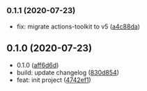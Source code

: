 ## <small>0.1.1 (2020-07-23)</small>

* fix: migrate actions-toolkit to v5 ([a4c88da](https://github.com/Scrum/awesome-lint-action/commit/a4c88da))



## 0.1.0 (2020-07-23)

* 0.1.0 ([aff6d6d](https://github.com/Scrum/awesome-lint-action/commit/aff6d6d))
* build: update changelog ([830d854](https://github.com/Scrum/awesome-lint-action/commit/830d854))
* feat: init project ([4742ef1](https://github.com/Scrum/awesome-lint-action/commit/4742ef1))



